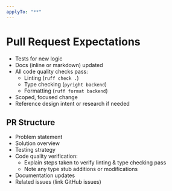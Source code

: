 ```yaml
---
applyTo: "**"
---
```


# Pull Request Expectations

- Tests for new logic
- Docs (inline or markdown) updated
- All code quality checks pass:
  - Linting (`ruff check .`)
  - Type checking (`pyright backend`)
  - Formatting (`ruff format backend`)
- Scoped, focused change
- Reference design intent or research if needed

## PR Structure

- Problem statement
- Solution overview
- Testing strategy
- Code quality verification:
  - Explain steps taken to verify linting & type checking pass
  - Note any type stub additions or modifications
- Documentation updates
- Related issues (link GitHub issues)
